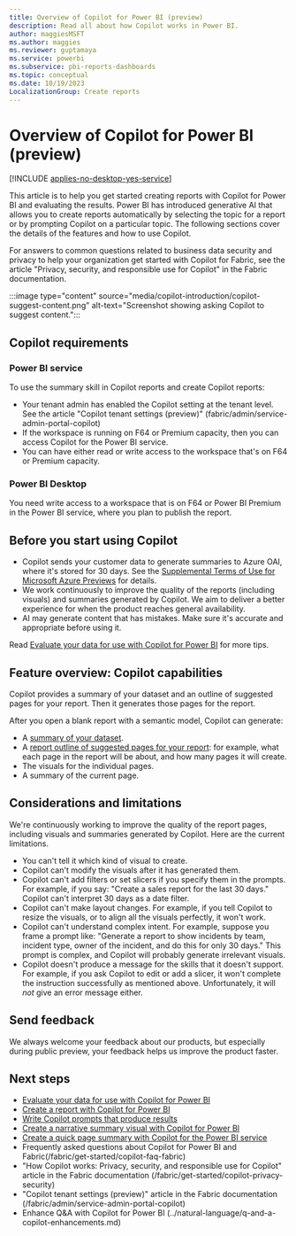 ```yaml
---
title: Overview of Copilot for Power BI (preview) 
description: Read all about how Copilot works in Power BI.
author: maggiesMSFT
ms.author: maggies
ms.reviewer: guptamaya
ms.service: powerbi
ms.subservice: pbi-reports-dashboards
ms.topic: conceptual
ms.date: 10/19/2023
LocalizationGroup: Create reports
---
```


# Overview of Copilot for Power BI (preview)

[!INCLUDE [applies-no-desktop-yes-service](../includes/applies-no-desktop-yes-service.md)]

This article is to help you get started creating reports with Copilot for Power BI and evaluating the results. Power BI has introduced generative AI that allows you to create reports automatically by selecting the topic for a report or by prompting Copilot on a particular topic. The following sections cover the details of the features and how to use Copilot.

For answers to common questions related to business data security and privacy to help your organization get started with Copilot for Fabric, see the article "Privacy, security, and responsible use for Copilot" in the Fabric documentation.

:::image type="content" source="media/copilot-introduction/copilot-suggest-content.png" alt-text="Screenshot showing asking Copilot to suggest content.":::

## Copilot requirements

### Power BI service

To use the summary skill in Copilot reports and create Copilot reports:

- Your tenant admin has enabled the Copilot setting at the tenant level. See the article "Copilot tenant settings (preview)" (fabric/admin/service-admin-portal-copilot)
- If the workspace is running on F64 or Premium capacity, then you can access Copilot for the Power BI service.
- You can have either read or write access to the workspace that's on F64 or Premium capacity.

### Power BI Desktop

You need write access to a workspace that is on F64 or Power BI Premium in the Power BI service, where you plan to publish the report.

## Before you start using Copilot

- Copilot sends your customer data to generate summaries to Azure OAI, where it's stored for 30 days. See the [Supplemental Terms of Use for Microsoft Azure Previews](https://azure.microsoft.com/support/legal/preview-supplemental-terms) for details.
- We work continuously to improve the quality of the reports (including visuals) and summaries generated by Copilot. We aim to deliver a better experience for when the product reaches general availability.
- AI may generate content that has mistakes. Make sure it's accurate and appropriate before using it.

Read [Evaluate your data for use with Copilot for Power BI](copilot-evaluate-data.md) for more tips.

## Feature overview: Copilot capabilities

Copilot provides a summary of your dataset and an outline of suggested pages for your report. Then it generates those pages for the report.

After you open a blank report with a semantic model, Copilot can generate:  

- A [summary of your dataset](copilot-create-narrative.md).
- A [report outline of suggested pages for your report](copilot-create-report.md): for example, what each page in the report will be about, and how many pages it will create.  
- The visuals for the individual pages.
- A summary of the current page.

## Considerations and limitations 

We're continuously working to improve the quality of the report pages, including visuals and summaries generated by Copilot. Here are the current limitations.

- You can't tell it which kind of visual to create.
- Copilot can't modify the visuals after it has generated them.
- Copilot can't add filters or set slicers if you specify them in the prompts. For example, if you say: "Create a sales report for the last 30 days." Copilot can't interpret 30 days as a date filter.
- Copilot can't make layout changes. For example, if you tell Copilot to resize the visuals, or to align all the visuals perfectly, it won't work.
- Copilot can't understand complex intent. For example, suppose you frame a prompt like: "Generate a report to show incidents by team, incident type, owner of the incident, and do this for only 30 days." This prompt is complex, and Copilot will probably generate irrelevant visuals.
- Copilot doesn't produce a message for the skills that it doesn't support. For example, if you ask Copilot to edit or add a slicer, it won't complete the instruction successfully as mentioned above. Unfortunately, it will *not* give an error message either.  

## Send feedback

We always welcome your feedback about our products, but especially during public preview, your feedback helps us improve the product faster.

## Next steps

- [Evaluate your data for use with Copilot for Power BI](copilot-evaluate-data.md)
- [Create a report with Copilot for Power BI](copilot-create-report.md)
- [Write Copilot prompts that produce results](copilot-prompts.md)
- [Create a narrative summary visual with Copilot for Power BI](copilot-create-narrative.md)
- [Create a quick page summary with Copilot for the Power BI service](copilot-summarize-page.md)
- Frequently asked questions about Copilot for Power BI and Fabric(/fabric/get-started/copilot-faq-fabric)
- "How Copilot works: Privacy, security, and responsible use for Copilot" article in the Fabric documentation (/fabric/get-started/copilot-privacy-security)
- "Copilot tenant settings (preview)" article in the Fabric documentation (/fabric/admin/service-admin-portal-copilot)
- Enhance Q&A with Copilot for Power BI (../natural-language/q-and-a-copilot-enhancements.md)
